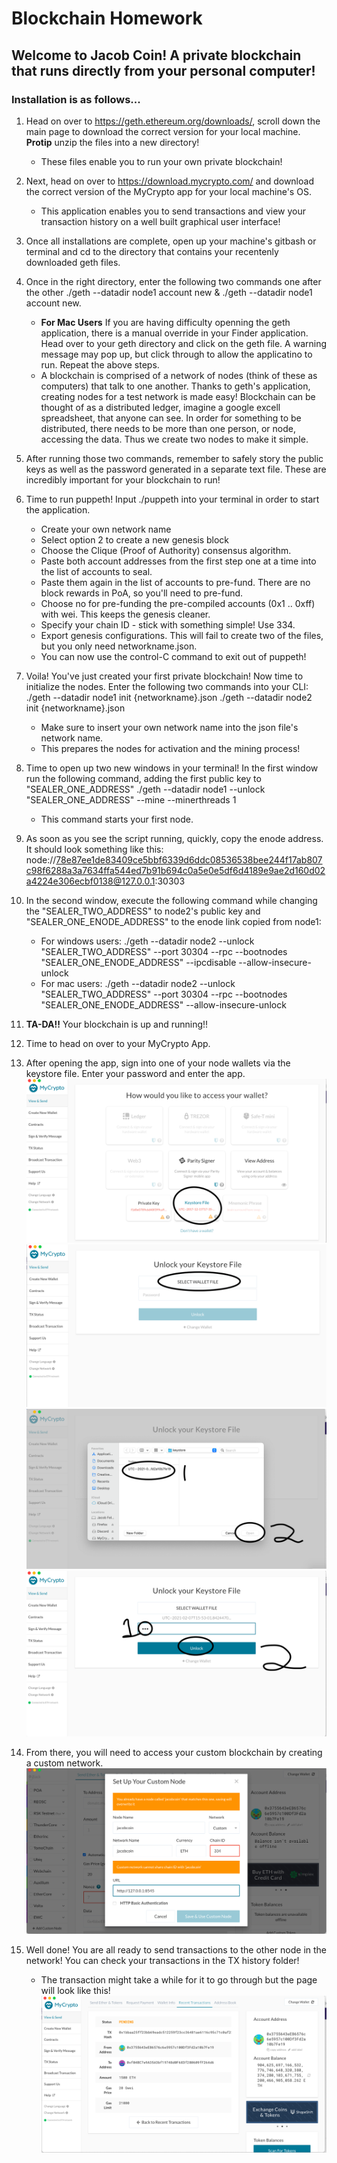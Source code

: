# Blockchain Homework

## Welcome to Jacob Coin! A private blockchain that runs directly from your personal computer! 

### Installation is as follows... 

1. Head on over to https://geth.ethereum.org/downloads/, scroll down the main page to download the correct version for your local machine. **Protip** unzip the files into a new directory! 
    - These files enable you to run your own private blockchain!
2. Next, head on over to https://download.mycrypto.com/ and download the correct version of the MyCrypto app for your local machine's OS.
    - This application enables you to send transactions and view your transaction history on a well built graphical user interface!
3. Once all installations are complete, open up your machine's gitbash or terminal and cd to the directory that contains your recentenly downloaded geth files.
4. Once in the right directory, enter the following two commands one after the other ./geth --datadir node1 account new & ./geth --datadir node1 account new.
    - **For Mac Users** If you are having difficulty openning the geth application, there is a manual override in your Finder application. Head over to your geth directory and click on the geth file. A warning message may pop up, but click through to allow the applicatino to run. Repeat the above steps.
    - A blockchain is comprised of a network of nodes (think of these as computers) that talk to one another. Thanks to geth's application, creating nodes for a test network is made easy! Blockchain can be thought of as a distributed ledger, imagine a google excell spreadsheet, that anyone can see. In order for something to be distributed, there needs to be more than one person, or node, accessing the data. Thus we create two nodes to make it simple. 
5. After running those two commands, remember to safely story the public keys as well as the password generated in a separate text file. These are incredibly important for your blockchain to run!
6.  Time to run puppeth! Input ./puppeth into your terminal in order to start the application.
    - Create your own network name
    - Select option 2 to create a new genesis block
    - Choose the Clique (Proof of Authority) consensus algorithm.
    - Paste both account addresses from the first step one at a time into the list of accounts to seal.
    - Paste them again in the list of accounts to pre-fund. There are no block rewards in PoA, so you'll need to pre-fund.
    - Choose no for pre-funding the pre-compiled accounts (0x1 .. 0xff) with wei. This keeps the genesis cleaner.
    - Specify your chain ID - stick with something simple! Use 334.
    - Export genesis configurations. This will fail to create two of the files, but you only need networkname.json.
    - You can now use the control-C command to exit out of puppeth!
7. Voila! You've just created your first private blockchain! Now time to initialize the nodes. Enter the following two commands into your CLI: ./geth --datadir node1 init {networkname}.json ./geth --datadir node2 init {networkname}.json 
    - Make sure to insert your own network name into the json file's network name.
    - This prepares the nodes for activation and the mining process!
8. Time to open up two new windows in your terminal! In the first window run the following command, adding the first public key to "SEALER_ONE_ADDRESS" ./geth --datadir node1 --unlock "SEALER_ONE_ADDRESS" --mine --minerthreads 1
    - This command starts your first node.
9. As soon as you see the script running, quickly, copy the enode address. It should look something like this: node://78e87ee1de83409ce5bbf6339d6ddc08536538bee244f17ab807c98f6288a3a7634ffa544ed7b91b694c0a5e0e5df6d4189e9ae2d160d02a4224e306ecbf0138@127.0.0.1:30303
10. In the second window, execute the following command while changing the "SEALER_TWO_ADDRESS" to node2's public key and "SEALER_ONE_ENODE_ADDRESS" to the enode link copied from node1:
    - For windows users: ./geth --datadir node2 --unlock "SEALER_TWO_ADDRESS" --port 30304 --rpc --bootnodes "SEALER_ONE_ENODE_ADDRESS" --ipcdisable --allow-insecure-unlock   
    - For mac users: ./geth --datadir node2 --unlock "SEALER_TWO_ADDRESS" --port 30304 --rpc --bootnodes "SEALER_ONE_ENODE_ADDRESS" --allow-insecure-unlock
11. **TA-DA!!** Your blockchain is up and running!!
12. Time to head on over to your MyCrypto App. 
13. After opening the app, sign into one of your node wallets via the keystore file. Enter your password and enter the app. 
![](./Resources/MyCrypto1.png)
![](./Resources/MyCrypto2.png)
![](./Resources/MyCrypto3.png)
![](./Resources/MyCrypto4.png)

14. From there, you will need to access your custom blockchain by creating a custom network.  
![](./Resources/MyCrypto5.png)

15. Well done! You are all ready to send transactions to the other node in the network! You can check your transactions in the TX history folder!
    - The transaction might take a while for it to go through but the page will look like this! 
    ![](./Resources/MyCrypto6.png)
